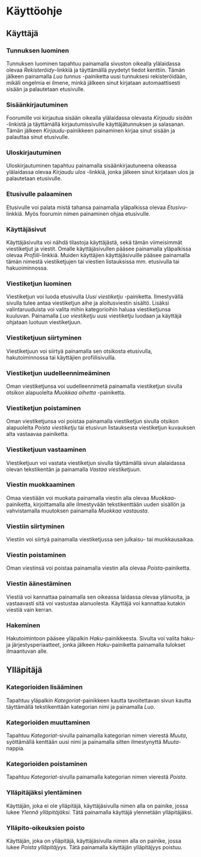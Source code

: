 # Käyttöohje

## Käyttäjä

### Tunnuksen luominen

Tunnuksen luominen tapahtuu painamalla sivuston oikealla ylälaidassa olevaa _Rekisteröidy_-linkkiä ja täyttämällä pyydetyt tiedot kenttiin. Tämän jälkeen painamalla _Luo tunnus_ -painiketta uusi tunnuksesi rekisteröidään, mikäli ongelmia ei ilmene, minkä jälkeen sinut kirjataan automaattisesti sisään ja palautetaan etusivulle.

### Sisäänkirjautuminen

Foorumille voi kirjautua sisään oikealla ylälaidassa olevasta _Kirjaudu sisään_ -linkistä ja täyttämällä kirjautumissivulle käyttäjätunnuksen ja salasanan. Tämän jälkeen _Kirjaudu_-painikkeen painaminen kirjaa sinut sisään ja palauttaa sinut etusivulle.

### Uloskirjautuminen

Uloskirjautuminen tapahtuu painamalla sisäänkirjautuneena oikeassa ylälaidassa olevaa _Kirjaudu ulos_ -linkkiä, jonka jälkeen sinut kirjataan ulos ja palautetaan etusivulle.

### Etusivulle palaaminen

Etusivulle voi palata mistä tahansa painamalla yläpalkissa olevaa _Etusivu_-linkkiä. Myös foorumin nimen painaminen ohjaa etusivulle.

### Käyttäjäsivut

Käyttäjäsivulta voi nähdä tilastoja käyttäjästä, sekä tämän viimeisimmät viestiketjut ja viestit. Omalle käyttäjäsivullen pääsee painamalla yläpalkissa olevaa _Profiili_-linkkiä. Muiden käyttäjien käyttäjäsivuille pääsee painamalla tämän nimestä viestiketjujen tai viestien listauksissa mm. etusivulla tai hakuoiminnossa.

### Viestiketjun luominen

Viestiketjun voi luoda etusivulla _Uusi viestiketju_ -painiketta. Ilmestyvällä sivulla tulee antaa viestiketjun aihe ja aloitusviestin sisältö. Lisäksi valintaruuduista voi valita mihin kategorioihin haluaa viestiketjunsa kuuluvan. Painamalla _Luo viestiketju_ uusi viestiketju luodaan ja käyttäjä ohjataan luotuun viestiketjuun.

### Viestiketjuun siirtyminen

Viestiketjuun voi siirtyä painamalla sen otsikosta etusivulla, hakutoiminnossa tai käyttäjien profiilisivuilla.


### Viestiketjun uudelleennimeäminen

Oman viestiketjunsa voi uudelleennimetä painamalla viestiketjun sivulla otsikon alapuolelta _Muokkaa aihetta_ -painiketta.

### Viestiketjun poistaminen

Oman viestiketjunsa voi poistaa painamalla viestiketjun sivulla otsikon alapuolelta _Poista viestiketju_ tai etusivun listauksesta viestiketjun kuvauksen alta vastaavaa painiketta.

### Viestiketjuun vastaaminen

Viestiketjuun voi vastata viestiketjun sivulla täyttämällä sivun alalaidassa olevan tekstikentän ja painamalla _Vastaa viestiketjuun_.

### Viestin muokkaaminen

Omaa viestiään voi muokata painamalla viestin alla olevaa _Muokkaa_-painiketta, kirjoittamalla alle ilmestyvään tekstikenttään uuden sisällön ja vahvistamalla muutoksen painamalla _Muokkaa vastausta_.

### Viestiin siirtyminen

Viestiin voi siirtyä painamalla viestiketjussa sen julkaisu- tai muokkausaikaa.

### Viestin poistaminen

Oman viestinsä voi poistaa painamalla viestin alla olevaa _Poista_-painiketta.

### Viestin äänestäminen

Viestiä voi kannattaa painamalla sen oikeassa laidassa olevaa ylänuolta, ja vastaavasti sitä voi vastustaa alanuolesta. Käyttäjä voi kannattaa kutakin viestiä vain kerran.

### Hakeminen

Hakutoimintoon pääsee yläpalkin _Haku_-painikkeesta. Sivulta voi valita haku- ja järjestysperiaatteet, jonka jälkeen _Haku_-painiketta painamalla tulokset ilmaantuvan alle.

## Ylläpitäjä

### Kategorioiden lisääminen

Tapahtuu yläpalkin _Kategoriat_-painikkeen kautta tavoitettavan sivun kautta täyttämällä tekstikenttään kategorian nimi ja painamalla _Luo_.

### Kategorioiden muuttaminen

Tapahtuu _Kategoriat_-sivulla painamalla kategorian nimen vierestä _Muuta_, syöttämällä kenttään uusi nimi ja painamalla sitten ilmestynyttä _Muuta_-nappia.

### Kategorioiden poistaminen

Tapahtuu _Kategoriat_-sivulla painamalla kategorian nimen vierestä _Poista_.

### Ylläpitäjäksi ylentäminen

Käyttäjän, joka ei ole ylläpitäjä, käyttäjäsivulla nimen alla on painike, jossa lukee _Ylennä ylläpitäjäksi_. Tätä painamalla käyttäjä ylennetään ylläpitäjäksi.

### Ylläpito-oikeuksien poisto

Käyttäjän, joka on ylläpitäjä, käyttäjäsivulla nimen alla on painike, jossa lukee _Poista ylläpitäjyys_. Tätä painamalla käyttäjän ylläpitäjyys poistuu.